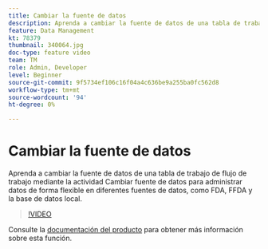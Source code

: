```yaml
---
title: Cambiar la fuente de datos
description: Aprenda a cambiar la fuente de datos de una tabla de trabajo de flujo de trabajo mediante la actividad Cambiar fuente de datos para administrar datos de forma flexible en diferentes fuentes de datos, como FDA, FFDA y la base de datos local.
feature: Data Management
kt: 78379
thumbnail: 340064.jpg
doc-type: feature video
team: TM
role: Admin, Developer
level: Beginner
source-git-commit: 9f5734ef106c16f04a4c636be9a255ba0fc562d8
workflow-type: tm+mt
source-wordcount: '94'
ht-degree: 0%

---
```


# Cambiar la fuente de datos

Aprenda a cambiar la fuente de datos de una tabla de trabajo de flujo de trabajo mediante la actividad Cambiar fuente de datos para administrar datos de forma flexible en diferentes fuentes de datos, como FDA, FFDA y la base de datos local.

>[!VIDEO](https://video.tv.adobe.com/v/340064?quality=12)

Consulte la [documentación del producto](https://experienceleague.adobe.com/docs/campaign/campaign-v8/config/workflows.html?lang=en#change-data-source-activity) para obtener más información sobre esta función.
